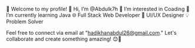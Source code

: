 👋 Welcome to my profile!
👋 Hi, I’m @Abdulk7h
👀 I’m interested in Coading 
🌱 I’m currently learning Java 
🌐 Full Stack Web Developer
🎨 UI/UX Designer
💡 Problem Solver

Feel free to connect via email at "hadikhanabdul26@gmail.com." Let's collaborate and create something amazing! 😊🚀

<!---
Abdulk7h/Abdulk7h is a ✨ special ✨ repository because its `README.md` (this file) appears on your GitHub profile.
You can click the Preview link to take a look at your changes.
--->
